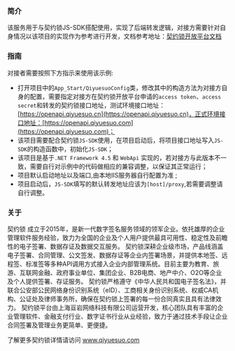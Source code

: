 ### 简介

该服务用于与契约锁JS-SDK搭配使用，实现了后端转发逻辑，对接方需要针对自身情况以该项目的实现作为参考进行开发，文档参考地址：[契约锁开放平台文档](https://open.qiyuesuo.com/document/2593807238267146934)

### 指南

对接者需要按照下方指示来使用该示例:

* 打开项目中的`App_Start/QiyuesuoConfig`类，修改其中的构造方法为对接方自身的配置，需要指定对接方在契约锁开放平台申请的`access token`、`access secret`和转发的契约锁接口地址，测试环境接口地址： [https://openapi.qiyuesuo.cn](https://openapi.qiyuesuo.cn)，正式环境接口地址：[https://openapi.qiyuesuo.com](https://openapi.qiyuesuo.com)；
* 该项目需要配合契约锁`JS-SDK`使用，在项目启动后，将项目接口地址写入`JS-SDK`的构造函数中，初始化`JS-SDK`；
* 该项目是基于`.NET Framework 4.5` 和 `WebApi` 实现的，若对接方与此版本不一致，需要自行对示例中的代码做相应的兼容调整，以保证其正常运行；
* 项目默认启动地址以及端口,由本地IIS服务器自行配置为准 ;
* 项目启动后，`JS-SDK`填写的默认转发地址应该为`[host]/proxy`,若需要调整请自行调整。

### 关于

契约锁 成立于2015年，是新一代数字签名服务领域的领军企业。依托雄厚的企业管理软件服务经验，致力为全国的企业及个人用户提供最具可用性、稳定性及前瞻性的电子签署、数据存证及数据交互服务。 契约锁深耕企业级市场，产品线涵盖电子签署、合同管理、公文签发、数据存证等企业内签署场景，并提供本地签、远程签、标准签等多种API调用方式接入企业内部管理系统。目前主要为教育、旅游、互联网金融、政府事业单位、集团企业、B2B电商、地产中介、O2O等企业及个人提供签署、存证服务。 契约锁严格遵守《中华人民共和国电子签名法》，并联合公安部公民网络身份识别系统（eID）、工商相关身份识别系统、权威CA机构、公证处及律师事务所，确保在契约锁上签署的每一份合同真实且具有法律效力。 契约锁平台由上海亘岩网络科技有限公司运营开发，核心团队具有丰富的企业管理软件、金融支付行业、数字证书行业从业经验，致力于通过技术手段让企业合同签署及管理业务更简单、更便捷。

了解更多契约锁详情请访问 www.qiyuesuo.com